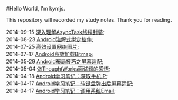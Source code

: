 #Hello World, I'm kymjs.

This repository will recorded my study notes. Thank you for reading.<br>

2014-09-15 [深入理解AsyncTask线程封装](https://github.com/kymjs/blog/blob/master/%E6%B7%B1%E5%85%A5%E7%90%86%E8%A7%A3AsyncTask%E7%BA%BF%E7%A8%8B%E5%B0%81%E8%A3%85.md);<br>
2014-08-23 [Android注解式绑定控件](https://github.com/kymjs/blog/blob/master/Android%E6%B3%A8%E8%A7%A3%E5%BC%8F%E7%BB%91%E5%AE%9A%E6%8E%A7%E4%BB%B6.md);<br>
2014-07-25 [高效设置网络图片](https://github.com/kymjs/blog/blob/master/%E9%AB%98%E6%95%88%E8%AE%BE%E7%BD%AE%E7%BD%91%E7%BB%9C%E5%9B%BE%E7%89%87.md);<br>
2014-07-17 [Android高效加载Bitmap](https://github.com/kymjs/blog/blob/master/%E9%AB%98%E6%95%88%E5%8A%A0%E8%BD%BDBitmap.md);<br>
2014-05-29 [Android布局技巧之屏幕适配](https://github.com/kymjs/blog/blob/master/Android%E5%B8%83%E5%B1%80%E6%8A%80%E5%B7%A7%E4%B9%8B%E5%B1%8F%E5%B9%95%E9%80%82%E9%85%8D.md);<br>
2014-05-04 [做ThoughtWorks面试题的感悟](https://github.com/kymjs/blog/blob/master/%E5%81%9AThoughtWorks%E9%9D%A2%E8%AF%95%E9%A2%98%E7%9A%84%E6%84%9F%E6%82%9F.md);<br>
2014-04-18 [Android学习笔记：获取手机IP](https://github.com/kymjs/blog/blob/master/%E8%8E%B7%E5%8F%96%E6%89%8B%E6%9C%BAIP.md);<br>
2014-04-17 [Android学习笔记：软键盘弹出后屏幕适配](https://github.com/kymjs/blog/blob/master/%E8%8E%B7%E5%8F%96%E6%89%8B%E6%9C%BAIP.md);<br>
2014-04-17 [Android学习笔记：调用系统Email](https://github.com/kymjs/blog/blob/master/%E8%8E%B7%E5%8F%96%E6%89%8B%E6%9C%BAIP.md);<br>